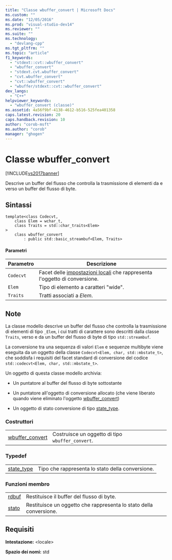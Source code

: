 ```yaml
---
title: "Classe wbuffer_convert | Microsoft Docs"
ms.custom: ""
ms.date: "12/05/2016"
ms.prod: "visual-studio-dev14"
ms.reviewer: ""
ms.suite: ""
ms.technology: 
  - "devlang-cpp"
ms.tgt_pltfrm: ""
ms.topic: "article"
f1_keywords: 
  - "stdext::cvt::wbuffer_convert"
  - "wbuffer_convert"
  - "stdext.cvt.wbuffer_convert"
  - "cvt.wbuffer_convert"
  - "cvt::wbuffer_convert"
  - "wbuffer/stdext::cvt::wbuffer_convert"
dev_langs: 
  - "C++"
helpviewer_keywords: 
  - "wbuffer_convert (classe)"
ms.assetid: 4a56f9bf-4138-4612-b516-525fea401358
caps.latest.revision: 20
caps.handback.revision: 10
author: "corob-msft"
ms.author: "corob"
manager: "ghogen"
---
```

# Classe wbuffer_convert
[!INCLUDE[vs2017banner](../assembler/inline/includes/vs2017banner.md)]

Descrive un buffer del flusso che controlla la trasmissione di elementi da e verso un buffer del flusso di byte.  
  
## Sintassi  
  
```  
template<class Codecvt,  
    class Elem = wchar_t,  
    class Traits = std::char_traits<Elem>  
>  
    class wbuffer_convert  
        : public std::basic_streambuf<Elem, Traits>  
```  
  
#### Parametri  
  
|Parametro|Descrizione|  
|---------------|-----------------|  
|`Codecvt`|Facet delle [impostazioni locali](../standard-library/locale-class.md) che rappresenta l'oggetto di conversione.|  
|`Elem`|Tipo di elemento a caratteri "wide".|  
|`Traits`|Tratti associati a *Elem*.|  
  
## Note  
 La classe modello descrive un buffer del flusso che controlla la trasmissione di elementi di tipo `_Elem`, i cui tratti di carattere sono descritti dalla classe `Traits`, verso e da un buffer del flusso di byte di tipo `std::streambuf`.  
  
 La conversione tra una sequenza di valori `Elem` e sequenze multibyte viene eseguita da un oggetto della classe `Codecvt<Elem, char, std::mbstate_t>`, che soddisfa i requisiti del facet standard di conversione del codice `std::codecvt<Elem, char, std::mbstate_t>`.  
  
 Un oggetto di questa classe modello archivia:  
  
-   Un puntatore al buffer del flusso di byte sottostante  
  
-   Un puntatore all'oggetto di conversione allocato \(che viene liberato quando viene eliminato l'oggetto [wbuffer\_convert](../standard-library/wbuffer-convert-class.md)\)  
  
-   Un oggetto di stato conversione di tipo [state\_type](../Topic/wbuffer_convert::state_type.md).  
  
### Costruttori  
  
|||  
|-|-|  
|[wbuffer\_convert](../Topic/wbuffer_convert::wbuffer_convert.md)|Costruisce un oggetto di tipo `wbuffer_convert`.|  
  
### Typedef  
  
|||  
|-|-|  
|[state\_type](../Topic/wbuffer_convert::state_type.md)|Tipo che rappresenta lo stato della conversione.|  
  
### Funzioni membro  
  
|||  
|-|-|  
|[rdbuf](../Topic/wbuffer_convert::rdbuf.md)|Restituisce il buffer del flusso di byte.|  
|[stato](../Topic/wbuffer_convert::state.md)|Restituisce un oggetto che rappresenta lo stato della conversione.|  
  
## Requisiti  
 **Intestazione:** \<locale\>  
  
 **Spazio dei nomi:** std